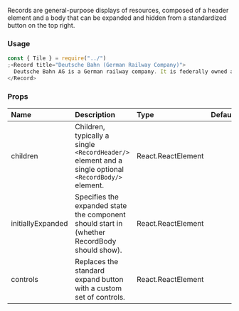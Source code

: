 Records are general-purpose displays of resources, composed of a header element and a body that can be expanded and hidden from a standardized button on the top right.

### Usage

```js
const { Tile } = require("../")
;<Record title="Deutsche Bahn (German Railway Company)">
  Deutsche Bahn AG is a German railway company. It is federally owned and employs around 300,000 people.
</Record>
```

### Props

| Name              | Description                                                                                           | Type               | Default | Required |
| :---------------- | :---------------------------------------------------------------------------------------------------- | :----------------- | :------ | :------- |
| children          | Children, typically a single `<RecordHeader/>` element and a single optional `<RecordBody/>` element. | React.ReactElement |         | Yes      |
| initiallyExpanded | Specifies the expanded state the component should start in (whether RecordBody should show).          | React.ReactElement |         | Yes      |
| controls          | Replaces the standard expand button with a custom set of controls.                                    | React.ReactElement |         | Yes      |
